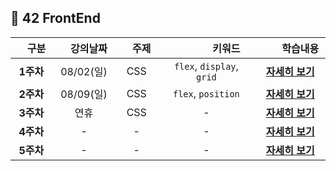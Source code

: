 ## :tulip: 42 FrontEnd

| 　구분　 | 　강의날짜　 | 　주제　 | 　　　　키워드　　　　 | 　　학습내용　　 |
|:---:|:---:|:---:|:---:|:---:|
| __1주차__ | 08/02(일) |  CSS | `flex`, `display`, `grid` |[__자세히 보기__](./Week01_CSS.md) |
| __2주차__ | 08/09(일) | CSS | `flex`, `position` | [__자세히 보기__](./Week02.md) |
| __3주차__ | 연휴 | CSS | - | [__자세히 보기__](./Week03.md) |
| __4주차__ | - | - | - | [__자세히 보기__](./Week04.md) |
| __5주차__ | - | - | - | [__자세히 보기__](./Week05.md) |
